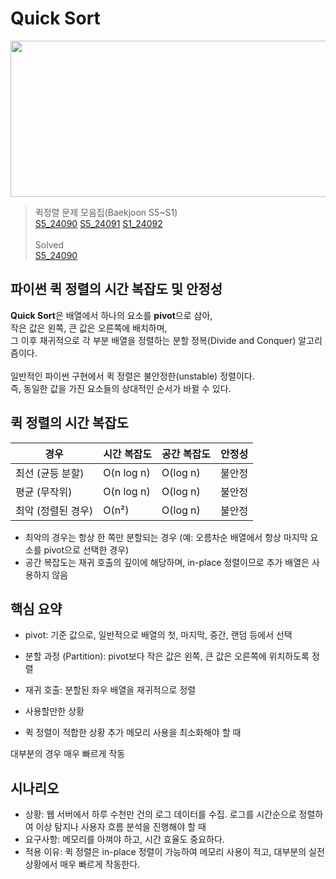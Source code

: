 # Quick Sort
<img src="https://github.com/user-attachments/assets/1c00177c-316c-49f3-b4fe-9ed051e048a4" width="750" height="250"/> <br>

>퀵정렬 문제 모음집(Baekjoon S5~S1) <br>
[S5_24090](https://www.acmicpc.net/problem/24090) [S5_24091](https://www.acmicpc.net/problem/24091) [S1_24092](https://www.acmicpc.net/problem/24092)
<br><br>
>Solved <br> 
[S5_24090](https://github.com/sungw00ng/solved/blob/main/%EB%B0%B1%EC%A4%80/S5_24090.md)<br>

## 파이썬 퀵 정렬의 시간 복잡도 및 안정성
**Quick Sort**은 배열에서 하나의 요소를 **pivot**으로 삼아, <br>
작은 값은 왼쪽, 큰 값은 오른쪽에 배치하며, <br>
그 이후 재귀적으로 각 부분 배열을 정렬하는 분할 정복(Divide and Conquer) 알고리즘이다. <br><br>
일반적인 파이썬 구현에서 퀵 정렬은 불안정한(unstable) 정렬이다.<br>
즉, 동일한 값을 가진 요소들의 상대적인 순서가 바뀔 수 있다. <br>

## 퀵 정렬의 시간 복잡도
| 경우          | 시간 복잡도     | 공간 복잡도   | 안정성 |
| ----------- | ---------- | -------- | --- |
| 최선 (균등 분할)  | O(n log n) | O(log n) | 불안정 |
| 평균 (무작위)    | O(n log n) | O(log n) | 불안정 |
| 최악 (정렬된 경우) | O(n²)      | O(log n) | 불안정 |

- 최악의 경우는 항상 한 쪽만 분할되는 경우 (예: 오름차순 배열에서 항상 마지막 요소를 pivot으로 선택한 경우)
- 공간 복잡도는 재귀 호출의 깊이에 해당하며, in-place 정렬이므로 추가 배열은 사용하지 않음

## 핵심 요약
- pivot: 기준 값으로, 일반적으로 배열의 첫, 마지막, 중간, 랜덤 등에서 선택
- 분할 과정 (Partition): pivot보다 작은 값은 왼쪽, 큰 값은 오른쪽에 위치하도록 정렬
- 재귀 호출: 분할된 좌우 배열을 재귀적으로 정렬

- 사용할만한 상황
- 퀵 정렬이 적합한 상황
추가 메모리 사용을 최소화해야 할 때

대부분의 경우 매우 빠르게 작동

## 시나리오
- 상황: 웹 서버에서 하루 수천만 건의 로그 데이터를 수집. 로그를 시간순으로 정렬하여 이상 탐지나 사용자 흐름 분석을 진행해야 할 때
- 요구사항: 메모리를 아껴야 하고, 시간 효율도 중요하다.
- 적용 이유: 퀵 정렬은 in-place 정렬이 가능하여 메모리 사용이 적고, 대부분의 실전 상황에서 매우 빠르게 작동한다.



